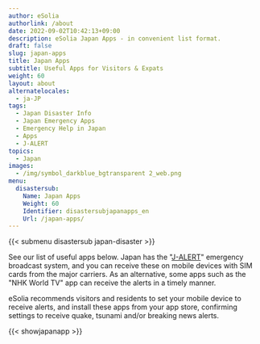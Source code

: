 ```yaml
---
author: eSolia
authorlink: /about
date: 2022-09-02T10:42:13+09:00
description: eSolia Japan Apps - in convenient list format.
draft: false
slug: japan-apps
title: Japan Apps
subtitle: Useful Apps for Visitors & Expats
weight: 60
layout: about
alternatelocales:
  - ja-JP
tags:
  - Japan Disaster Info
  - Japan Emergency Apps
  - Emergency Help in Japan
  - Apps
  - J-ALERT
topics:
  - Japan
images:
  - /img/symbol_darkblue_bgtransparent 2_web.png
menu:
  disastersub:
    Name: Japan Apps
    Weight: 60
    Identifier: disastersubjapanapps_en
    Url: /japan-apps/
---
```


{{< submenu disastersub japan-disaster >}}

See our list of useful apps below. Japan has the "[J-ALERT](/japan-emergency-broadcast-system-j-alert/)" emergency broadcast system, and you can receive these on mobile devices with SIM cards from the major carriers. As an alternative, some apps such as the "NHK World TV" app can receive the alerts in a timely manner. 

eSolia recommends visitors and residents to set your mobile device to receive alerts, and install these apps from your app store, confirming settings to receive quake, tsunami and/or breaking news alerts. 

{{< showjapanapp >}}
